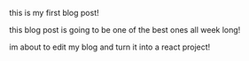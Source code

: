 this is my first blog post!

this blog post is going to be one of the best ones all week long!

im about to edit my blog and turn it into a react project!
